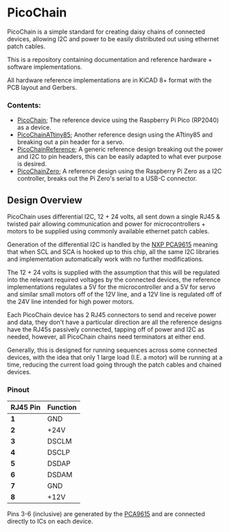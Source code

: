 # PicoChain

PicoChain is a simple standard for creating daisy chains of connected devices, allowing I2C and power to be easily distributed out using ethernet patch cables. 

This is a repository containing documentation and reference hardware + software implementations. 

All hardware reference implementations are in KiCAD 8+ format with the PCB layout and Gerbers. 

### Contents: 

- [PicoChain](/PicoChain); The reference device using the Raspberry Pi Pico (RP2040) as a device. 
- [PicoChainATtiny85](/PicoChainATtiny85); Another reference design using the ATtiny85 and breaking out a pin header for a servo. 
- [PicoChainReference](/PicoChainReference); A generic reference design breaking out the power and I2C to pin headers, this can be easily adapted to what ever purpose is desired. 
- [PicoChainZero](/PicoChainZero); A reference design using the Raspberry Pi Zero as a I2C controller, breaks out the Pi Zero's serial to a USB-C connector. 


## Design Overview 

PicoChain uses differential I2C, 12 + 24 volts, all sent down a single RJ45 & twisted pair allowing communication and power for microcontrollers + motors to be supplied using commonly available ethernet patch cables. 

Generation of the differential I2C is handled by the [NXP PCA9615](https://www.nxp.com/docs/en/data-sheet/PCA9615.pdf) meaning that when SCL and SCA is hooked up to this chip, all the same I2C libraries and implementation automatically work with no further modifications. 

The 12 + 24 volts is supplied with the assumption that this will be regulated into the relevant required voltages by the connected devices, the reference implementations regulates a 5V for the microcontroller and a 5V for servo and similar small motors off of the 12V line, and a 12V line is regulated off of the 24V line intended for high power motors. 

Each PicoChain device has 2 RJ45 connectors to send and receive power and data, they don't have a particular direction are all the reference designs have the RJ45s passively connected, tapping off of power and I2C as needed, however, all PicoChain chains need terminators at either end. 

Generally, this is designed for running sequences across some connected devices, with the idea that only 1 large load (I.E. a motor) will be running at a time, reducing the current load going through the patch cables and chained devices. 

### Pinout 

| **RJ45 Pin** | **Function** |
|--------------|--------------|
| **1**        | GND          |
| **2**        | +24V         |
| **3**        | DSCLM        |
| **4**        | DSCLP        |
| **5**        | DSDAP        |
| **6**        | DSDAM        |
| **7**        | GND          |
| **8**        | +12V         |


Pins 3-6 (inclusive) are generated by the [PCA9615](https://www.nxp.com/docs/en/data-sheet/PCA9615.pdf) and are connected directly to ICs on each device. 

